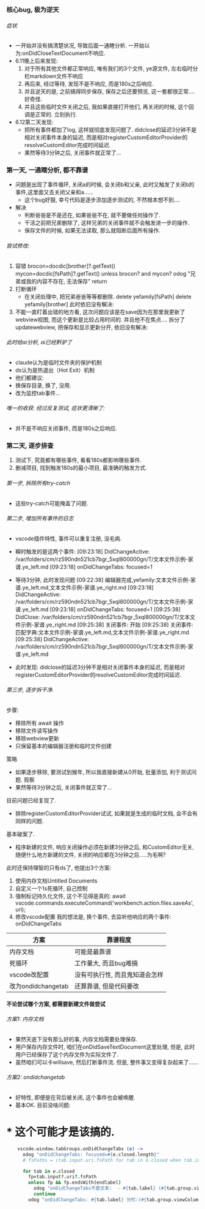 ### 核心bug, 极为逆天

###### 症状
* 一开始并没有搞清楚状况, 导致后面一通瞎分析. 一开始以为:onDidCloseTextDocument不响应.
* 6.11晚上后来发现:
  1. 对于所有其他文件都正常响应, 唯有我们的3个文件, ye源文件, 左右临时分栏markdown文件不响应
  2. 再后来, 经过等待, 发现不是不响应, 而是180s之后响应.
  3. 并且逆天的是, 之前搞得同步保存, 保存之后还要预览, 这一套都很正常....好奇怪.
  4. 并且这些临时文件关闭之后, 我如果直接打开他们, 再关闭的时候, 这个回调是正常的. 立刻执行.
* 6.12第二天发现: 
  * 把所有事件都加了log, 这样就彻底发现问题了.  didclose的延迟3分钟不是相对关闭事件本身的延迟, 而是相对registerCustomEditorProvider的resolveCustomEditor完成时间延迟.
  * 果然等待3分钟之后, 关闭事件就正常了...



### 第一天, 一通瞎分析, 都不靠谱
* 问题是出现了事件循环, 关闭a的时候, 会关闭b和父亲, 此时又触发了关闭b的事件,这里面又去关闭父亲和a......
  * 这个bug好狠, 幸亏代码是逐步添加逐步测试的, 不然根本想不到....
* 解决
  * 判断爸爸是不是还在, 如果爸爸不在, 就不要做任何操作了.
  * 干活之前把兄弟删除了, 这样兄弟的关闭事件就不会触发进一步的操作.
  * 保存文件的时候, 如果无法读取, 那么就阻断后面所有操作.
###### 尝试修改:
1. 容错
    brocon=docdic[brother]?.getText()
    mycon=docdic[fsPath]?.getText()
    unless brocon? and mycon?
    odog "兄弟或我的内容不存在, 无法保存"
    return
2. 打断循环
   * 在关闭处理中, 把兄弟爸爸等等都删除.
    delete yefamily[fsPath]
    delete yefamily[brother]
     此时依旧没有解决:
3. 不能一直盯着出错的地方看, 这次问题应该是在save因为在那里我更新了webview视图, 而这个更新是比较占用时间的. 并且他不在焦点....
   拆分了updatewebview, 把保存和显示更新分开, 依旧没有解决:
###### 此时给ai分析, ai已经黔驴了
* claude认为是临时文件夹的保护机制
* ds认为是热退出（Hot Exit）机制
* 他们都建议:
 * 换保存目录, 换了, 没用.
 * 改为监控tab事件...
###### 唯一的收获: 经过反复测试, 症状更清晰了:
* 并不是不响应关闭事件, 而是180s之后响应.

### 第二天, 逐步排查
1. 测试下, 究竟都有哪些事件, 看看180s都影响哪些事件.
2. 删减项目, 找到触发180s的最小项目, 最准确的触发方式.
###### 第一步, 拆除所有try-catch
* 这些try-catch可能掩盖了问题.

###### 第二步, 增加所有事件的日志
* vscode插件特性, 事件可以重复注册, 没毛病.
* 瞬时触发的是这两个事件: 
[09:23:18] DidChangeActive: /var/folders/cm/rz590ndn521cb7bgr_5xql800000gn/T/文本文件示例-家谱.ye_left.md
[09:23:18] onDidChangeTabs: focused=1
* 等待3分钟, 此时发现问题
[09:22:38] 编辑器完成,yefamily:文本文件示例-家谱.ye_left.md,文本文件示例-家谱.ye_right.md
[09:23:18] DidChangeActive: /var/folders/cm/rz590ndn521cb7bgr_5xql800000gn/T/文本文件示例-家谱.ye_left.md
[09:23:18] onDidChangeTabs: focused=1
[09:25:38] DidClose: /var/folders/cm/rz590ndn521cb7bgr_5xql800000gn/T/文本文件示例-家谱.ye_right.md
[09:25:38] 关闭事件: 开始
[09:25:38] 关闭事件: 匹配字典:文本文件示例-家谱.ye_left.md,文本文件示例-家谱.ye_right.md
[09:25:38] DidChangeActive: /var/folders/cm/rz590ndn521cb7bgr_5xql800000gn/T/文本文件示例-家谱.ye_left.md

* 此时发现: didclose的延迟3分钟不是相对关闭事件本身的延迟, 而是相对registerCustomEditorProvider的resolveCustomEditor完成时间延迟.


###### 第三步, 逐步拆干净.
步骤:
* 移除所有 await 操作
* 移除文件读写操作
* 移除webview更新
* 只保留基本的编辑器注册和临时文件创建

策略
* 如果逐步移除, 要测试到猴年, 所以我直接新建从0开始, 批量添加, 利于测试问题.
观察
* 果然等待3分钟之后, 关闭事件就正常了...

目前问题已经复现了.
* 排除registerCustomEditorProvider试试, 如果就是生成的临时文档, 会不会有同样的问题.

基本破案了.
* 程序新建的文件, 响应关闭操作必须在新建3分钟之后, 和CustomEditor无关, 随便什么地方新建的文件, 关闭的响应都在3分钟之后.....为毛啊?

此时还保持理智的只有ds了, 他提出3个方案:
1. 使用内存文档Untitled Documents
2. 自定义一个1s死循环, 自己控制
3. 强制标记持久化文件, 这个不见得是真的: 
await vscode.commands.executeCommand('workbench.action.files.saveAs', uri);
4. 修改vscode配置
我的想法是, 换个事件, 去监听他响应的两个事件: onDidChangeTabs

| 方案               | 靠谱程度                       |
| ------------------ | ------------------------------ |
| 内存文档           | 可能是最靠谱                   |
| 死循环             | 工作量大, 而且bug难搞          |
| vscode改配置       | 没有可执行性, 而且鬼知道会怎样 |
| 改为ondidchangetab | 还算靠谱, 但是代码要改         |


#### 不论尝试哪个方案, 都需要新建文件做尝试
###### 方案1: 内存文档
* 果然天底下没有那么好的事, 内存文档需要处理保存. 
* 用户保存内存文件时, 咱们在onDidSaveTextDocument这里处理, 但是, 此时用户已经保存了这个内存文件为实际文件了.
* 虽然咱们可以卡willsave, 然后打断事件流. 但是, 整件事又变得复杂起来了......

###### 方案2: ondidchangetab
* 好特性, 即便是在背后被关闭, 这个事件也会被唤醒.
* 基本OK. 目前没啥问题:
# * 这个可能才是该搞的.  
```coffee
    vscode.window.tabGroups.onDidChangeTabs (e) ->
      odog "onDidChangeTabs: focused=#{e.closed.length}"
      # fsPaths = (tab.input.uri.fsPath for tab in e.closed when tab.input?.uri?.fsPath)

      for tab in e.closed
        fp=tab.input?.uri?.fsPath
        unless fp && fp.endsWith(endlabel)
          odog "onDidChangeTabs不是文本:  - #{tab.label} (#{tab.group.viewColumn})"
          continue
        odog "onDidChangeTabs: #{tab.label} 分栏:(#{tab.group.viewColumn})\n  路径: #{fp}"
```